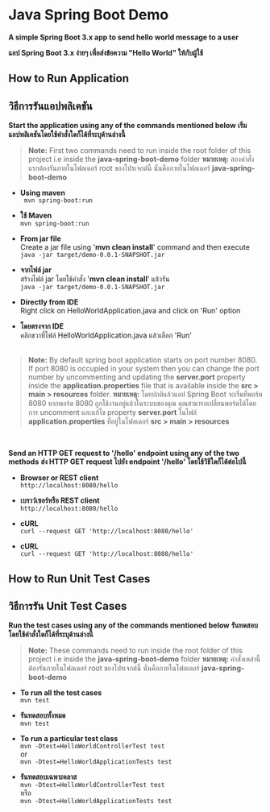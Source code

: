 # Java Spring Boot Demo  

**A simple Spring Boot 3.x app to send hello world message to a user**

**แอป Spring Boot 3.x ง่ายๆ เพื่อส่งข้อความ "Hello World" ให้กับผู้ใช้**

## How to Run Application
## วิธีการรันแอปพลิเคชัน

**Start the application using any of the commands mentioned below**
**เริ่มแอปพลิเคชันโดยใช้คำสั่งใดก็ได้ที่ระบุด้านล่างนี้**

> **Note:** First two commands need to run inside the root folder of this project i.e inside the **java-spring-boot-demo** folder
> **หมายเหตุ:** สองคำสั่งแรกต้องรันภายในโฟลเดอร์ root ของโปรเจกต์นี้ นั่นคือภายในโฟลเดอร์ **java-spring-boot-demo**

- **Using maven** <br/>``` mvn spring-boot:run```
- **ใช้ Maven** <br/>```mvn spring-boot:run```

- **From jar file** <br/>Create a jar file using '**mvn clean install**' command and then execute
  <br/>```java -jar target/demo-0.0.1-SNAPSHOT.jar```
- **จากไฟล์ jar** <br/>สร้างไฟล์ jar โดยใช้คำสั่ง '**mvn clean install**' แล้วรัน
  <br/>```java -jar target/demo-0.0.1-SNAPSHOT.jar```

- **Directly from IDE** <br/>Right click on HelloWorldApplication.java and click on 'Run' option
- **โดยตรงจาก IDE** <br/>คลิกขวาที่ไฟล์ HelloWorldApplication.java แล้วเลือก 'Run'
<br/><br/>

> **Note:** By default spring boot application starts on port number 8080. If port 8080 is occupied in your system then you can change the port number by uncommenting and updating the **server.port** property inside the **application.properties** file that is available inside the **src > main > resources** folder.
> **หมายเหตุ:** โดยปกติแล้วแอป Spring Boot จะเริ่มที่พอร์ต 8080 หากพอร์ต 8080 ถูกใช้งานอยู่แล้วในระบบของคุณ คุณสามารถเปลี่ยนพอร์ตได้โดยการ uncomment และแก้ไข property **server.port** ในไฟล์ **application.properties** ที่อยู่ในโฟลเดอร์ **src > main > resources**

<br/>

**Send an HTTP GET request to '/hello' endpoint using any of the two methods**
**ส่ง HTTP GET request ไปยัง endpoint '/hello' โดยใช้วิธีใดก็ได้ต่อไปนี้**

- **Browser or REST client** <br/>```http://localhost:8080/hello```
- **เบราว์เซอร์หรือ REST client** <br/>```http://localhost:8080/hello```

- **cURL** <br/>```curl --request GET 'http://localhost:8080/hello'```
- **cURL** <br/>```curl --request GET 'http://localhost:8080/hello'```

## How to Run Unit Test Cases
## วิธีการรัน Unit Test Cases

**Run the test cases using any of the commands mentioned below**
**รันทดสอบโดยใช้คำสั่งใดก็ได้ที่ระบุด้านล่างนี้**

> **Note:** These commands need to run inside the root folder of this project i.e inside the **java-spring-boot-demo** folder
> **หมายเหตุ:** คำสั่งเหล่านี้ต้องรันภายในโฟลเดอร์ root ของโปรเจกต์นี้ นั่นคือภายในโฟลเดอร์ **java-spring-boot-demo**

- **To run all the test cases** <br/>```mvn test```
- **รันทดสอบทั้งหมด** <br/>```mvn test```

- **To run a particular test class** <br/>```mvn -Dtest=HelloWorldControllerTest test``` <br/>or <br/>```mvn -Dtest=HelloWorldApplicationTests test```
- **รันทดสอบเฉพาะคลาส** <br/>```mvn -Dtest=HelloWorldControllerTest test``` <br/>หรือ <br/>```mvn -Dtest=HelloWorldApplicationTests test```
